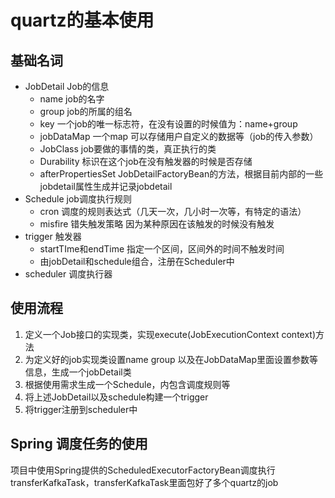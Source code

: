# quartz的基本使用

## 基础名词

- JobDetail Job的信息
  - name job的名字
  - group job的所属的组名
  - key 一个job的唯一标志符，在没有设置的时候值为：name+group
  - jobDataMap 一个map 可以存储用户自定义的数据等（job的传入参数）
  - JobClass  job要做的事情的类，真正执行的类
  - Durability 标识在这个job在没有触发器的时候是否存储
  - afterPropertiesSet JobDetailFactoryBean的方法，根据目前内部的一些jobdetail属性生成并记录jobdetail
- Schedule job调度执行规则
  - cron 调度的规则表达式（几天一次，几小时一次等，有特定的语法）
  - misfire 错失触发策略 因为某种原因在该触发的时候没有触发
- trigger 触发器
  - startTIme和endTime 指定一个区间，区间外的时间不触发时间
  - 由jobDetail和schedule组合，注册在Scheduler中
- scheduler 调度执行器

## 使用流程

1. 定义一个Job接口的实现类，实现execute(JobExecutionContext context)方法
2. 为定义好的job实现类设置name group 以及在JobDataMap里面设置参数等信息，生成一个jobDetail类
3. 根据使用需求生成一个Schedule，内包含调度规则等
4. 将上述JobDetail以及schedule构建一个trigger
5. 将trigger注册到scheduler中

## Spring 调度任务的使用

​	项目中使用Spring提供的ScheduledExecutorFactoryBean调度执行transferKafkaTask，transferKafkaTask里面包好了多个quartz的job